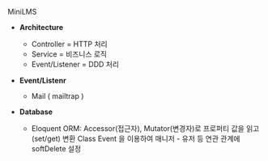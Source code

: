 MiniLMS

* **Architecture**
  * Controller = HTTP 처리
  * Service = 비즈니스 로직
  * Event/Listener = DDD 처리 

* **Event/Listenr**
  * Mail ( mailtrap )

* **Database**
  * Eloquent ORM: Accessor(접근자), Mutator(변경자)로 프로퍼티 값을 읽고(set/get) 변환
  Class Event 을 이용하여 매니저 - 유저 등 연관 관계에 softDelete 설정
  